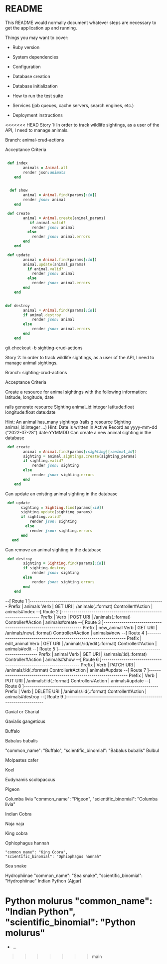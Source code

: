 # README

This README would normally document whatever steps are necessary to get the
application up and running.

Things you may want to cover:

* Ruby version

* System dependencies

* Configuration

* Database creation

* Database initialization

* How to run the test suite

* Services (job queues, cache servers, search engines, etc.)

* Deployment instructions

<<<<<<< HEAD
Story 1: In order to track wildlife sightings, as a user of the API, I need to manage animals.

Branch: animal-crud-actions

Acceptance Criteria

<!-- Create a resource for animal with the following information: common name and scientific binomial  -->
```ruby

 def index
        animals = Animal.all
        render json:animals
    end

```

<!-- Can see the data response of all the animals -->
```ruby

  def show
        animal = Animal.find(params[:id])
        render json: animal
    end

```
<!-- Can create a new animal in the database -->
```ruby
 def create
        animal = Animal.create(animal_params)
           if animal.valid?
            render json: animal
          else
            render json: animal.errors
        end
    end
```
<!-- Can update an existing animal in the database -->
```ruby
 def update
        animal = Animal.find(params[:id])
        animal.update(animal_params)
          if animal.valid?
            render json: animal
          else
            render json: animal.errors
        end
    end

```


<!-- Can remove an animal entry in the database -->

```ruby

def destroy
        animal = Animal.find(params[:id])
        if animal.destroy
            render json: animal
        else 
            render json: animal.errors
        end
    end

```
<!-- End of Story 1 -->


<!-- Start Story 2 -->



git checkout -b sighting-crud-actions


Story 2: In order to track wildlife sightings, as a user of the API, I need to manage animal sightings.

Branch: sighting-crud-actions

Acceptance Criteria

Create a resource for animal sightings with the following information: latitude, longitude, date

<!-- Setup / Create Associations -->


rails generate resource Sighting animal_id:integer latitude:float longitude:float date:date

<!-- class Sighting < ApplicationRecord
    belongs_to :animal
end

class Animal < ApplicationRecord
    has_many :sightings
end -->



Hint: An animal has_many sightings (rails g resource Sighting animal_id:integer ...)
Hint: Date is written in Active Record as yyyy-mm-dd (“2022-07-28")
date:YYMMDD
Can create a new animal sighting in the database
```ruby
 def create 
        animal = Animal.find(params[:sighting][:animal_id])
        sighting = animal.sightings.create(sighting_params)
        if sighting.valid?
            render json: sighting
        else
            render json: sighting.errors
        end 
    end
```
Can update an existing animal sighting in the database

 ```ruby
  def update
        sighting = Sighting.find(params[:id])
        sighting.update(sighting_params)
        if sighting.valid?
            render json: sighting
          else
            render json: sighting.errors
        end
    end
```
Can remove an animal sighting in the database

```ruby
 def destroy
        sighting = Sighting.find(params[:id])
        if sighting.destroy
            render json: sighting
        else 
            render json: sighting.errors
        end
    end
```
































--[ Route 1 ]-------------------------------------------------------------------
Prefix            | animals
Verb              | GET
URI               | /animals(.:format)
Controller#Action | animals#index
--[ Route 2 ]-------------------------------------------------------------------
Prefix            | 
Verb              | POST
URI               | /animals(.:format)
Controller#Action | animals#create
--[ Route 3 ]-------------------------------------------------------------------
Prefix            | new_animal
Verb              | GET
URI               | /animals/new(.:format)
Controller#Action | animals#new
--[ Route 4 ]-------------------------------------------------------------------
Prefix            | edit_animal
Verb              | GET
URI               | /animals/:id/edit(.:format)
Controller#Action | animals#edit
--[ Route 5 ]-------------------------------------------------------------------
Prefix            | animal
Verb              | GET
URI               | /animals/:id(.:format)
Controller#Action | animals#show
--[ Route 6 ]-------------------------------------------------------------------
Prefix            | 
Verb              | PATCH
URI               | /animals/:id(.:format)
Controller#Action | animals#update
--[ Route 7 ]-------------------------------------------------------------------
Prefix            | 
Verb              | PUT
URI               | /animals/:id(.:format)
Controller#Action | animals#update
--[ Route 8 ]-------------------------------------------------------------------
Prefix            | 
Verb              | DELETE
URI               | /animals/:id(.:format)
Controller#Action | animals#destroy
--[ Route 9 ]-------------------------------------------------------------------

<!-- Animals  -->
Gavial or Gharial

Gavialis gangeticus



Buffalo

Babalus bubalis

 "common_name": "Buffalo",
    "scientific_binomial": "Babalus bubalis"
Bulbul

Molpastes cafer

Koel

Eudynamis scolopaccus

Pigeon

Columba livia
 "common_name": "Pigeon",
    "scientific_binomial": "Columba livia"

Indian Cobra

Naja naja

King cobra

Ophiophagus hannah

    "common_name": "King Cobra",
    "scientific_binomial": "Ophiophagus hannah"
Sea snake

Hydrophiinae
    "common_name": "Sea snake",
    "scientific_binomial": "Hydrophiinae"
Indian Python (Ajgar)

Python molurus
 "common_name": "Indian Python",
    "scientific_binomial": "Python molurus"
=======
* ...
>>>>>>> main
